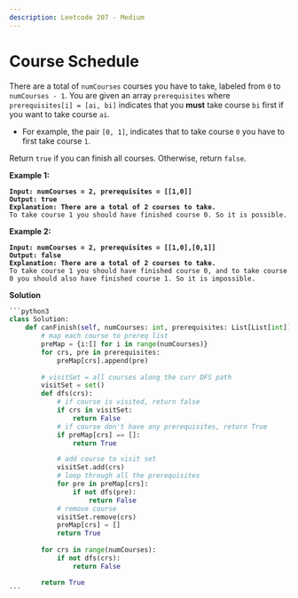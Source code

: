 ```yaml
---
description: Leetcode 207 - Medium
---
```


# Course Schedule

There are a total of `numCourses` courses you have to take, labeled from `0` to `numCourses - 1`. You are given an array `prerequisites` where `prerequisites[i] = [ai, bi]` indicates that you **must** take course `bi` first if you want to take course `ai`.

* For example, the pair `[0, 1]`, indicates that to take course `0` you have to first take course `1`.

Return `true` if you can finish all courses. Otherwise, return `false`.

&#x20;

**Example 1:**

<pre><code><strong>Input: numCourses = 2, prerequisites = [[1,0]]
</strong><strong>Output: true
</strong><strong>Explanation: There are a total of 2 courses to take. 
</strong>To take course 1 you should have finished course 0. So it is possible.
</code></pre>

**Example 2:**

<pre><code><strong>Input: numCourses = 2, prerequisites = [[1,0],[0,1]]
</strong><strong>Output: false
</strong><strong>Explanation: There are a total of 2 courses to take. 
</strong>To take course 1 you should have finished course 0, and to take course 0 you should also have finished course 1. So it is impossible.
</code></pre>

**Solution**



````python
```python3
class Solution:
    def canFinish(self, numCourses: int, prerequisites: List[List[int]]) -> bool:
        # map each course to prereq list
        preMap = {i:[] for i in range(numCourses)}
        for crs, pre in prerequisites:
            preMap[crs].append(pre)
        
        # visitSet = all courses along the curr DFS path
        visitSet = set()
        def dfs(crs):
            # if course is visited, return false
            if crs in visitSet:
                return False
            # if course don't have any prerequisites, return True
            if preMap[crs] == []:
                return True

            # add course to visit set
            visitSet.add(crs)
            # loop through all the prerequisites
            for pre in preMap[crs]:
                if not dfs(pre):
                    return False
            # remove course
            visitSet.remove(crs)
            preMap[crs] = []
            return True
        
        for crs in range(numCourses):
            if not dfs(crs):
                return False

        return True
```
````

